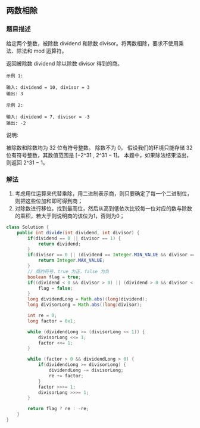 ## 两数相除
### 题目描述
给定两个整数，被除数 dividend 和除数 divisor。将两数相除，要求不使用乘法、除法和 mod 运算符。

返回被除数 dividend 除以除数 divisor 得到的商。

```
示例 1:

输入: dividend = 10, divisor = 3
输出: 3

示例 2:

输入: dividend = 7, divisor = -3
输出: -2
```

说明:

被除数和除数均为 32 位有符号整数。
除数不为 0。
假设我们的环境只能存储 32 位有符号整数，其数值范围是 [−2^31 ,  2^31 − 1]。
本题中，如果除法结果溢出，则返回 2^31 − 1。

### 解法
1. 考虑用位运算来代替乘除，用二进制表示商，则只要确定了每一个二进制位，则把这些位加和即可得到商；
2. 对除数进行移位，找到最高位，然后从高到低依次比较每一位对应的数与除数的乘积，若大于则说明商的该位为1，否则为0；

```java
class Solution {
    public int divide(int dividend, int divisor) {
        if(dividend == 0 || divisor == 1) {
            return dividend;
        }
        if(divisor == 0 || (dividend == Integer.MIN_VALUE && divisor == -1)) {
            return Integer.MAX_VALUE;
        }
        // 商的符号，true 为正，false 为负
        boolean flag = true;
        if((dividend < 0 && divisor > 0) || (dividend > 0 && divisor < 0)) {
            flag = false;
        }
        long dividendLong = Math.abs((long)dividend);
        long divisorLong = Math.abs((long)divisor);

        int re = 0;
        long factor = 0x1;

        while (dividendLong >= (divisorLong << 1)) {
            divisorLong <<= 1;
            factor <<= 1;
        }

        while (factor > 0 && dividendLong > 0) {
            if(dividendLong >= divisorLong) {
                dividendLong -= divisorLong;
                re += factor;
            }
            factor >>>= 1;
            divisorLong >>>= 1;
        }

        return flag ? re : -re;
    }
}
```